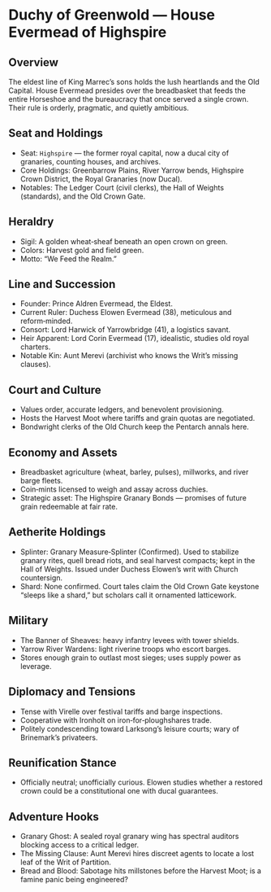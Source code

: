 # Duchy of Greenwold — House Evermead of Highspire

## Overview
The eldest line of King Marrec’s sons holds the lush heartlands and the Old Capital. House Evermead presides over the breadbasket that feeds the entire Horseshoe and the bureaucracy that once served a single crown. Their rule is orderly, pragmatic, and quietly ambitious.

## Seat and Holdings
- Seat: `Highspire` — the former royal capital, now a ducal city of granaries, counting houses, and archives.
- Core Holdings: Greenbarrow Plains, River Yarrow bends, Highspire Crown District, the Royal Granaries (now Ducal).
- Notables: The Ledger Court (civil clerks), the Hall of Weights (standards), and the Old Crown Gate.

## Heraldry
- Sigil: A golden wheat‑sheaf beneath an open crown on green.
- Colors: Harvest gold and field green.
- Motto: “We Feed the Realm.”

## Line and Succession
- Founder: Prince Aldren Evermead, the Eldest.
- Current Ruler: Duchess Elowen Evermead (38), meticulous and reform‑minded.
- Consort: Lord Harwick of Yarrowbridge (41), a logistics savant.
- Heir Apparent: Lord Corin Evermead (17), idealistic, studies old royal charters.
- Notable Kin: Aunt Merevi (archivist who knows the Writ’s missing clauses).

## Court and Culture
- Values order, accurate ledgers, and benevolent provisioning.
- Hosts the Harvest Moot where tariffs and grain quotas are negotiated.
- Bondwright clerks of the Old Church keep the Pentarch annals here.

## Economy and Assets
- Breadbasket agriculture (wheat, barley, pulses), millworks, and river barge fleets.
- Coin‑mints licensed to weigh and assay across duchies.
- Strategic asset: The Highspire Granary Bonds — promises of future grain redeemable at fair rate.

## Aetherite Holdings
- Splinter: Granary Measure‑Splinter (Confirmed). Used to stabilize granary rites, quell bread riots, and seal harvest compacts; kept in the Hall of Weights. Issued under Duchess Elowen’s writ with Church countersign.
- Shard: None confirmed. Court tales claim the Old Crown Gate keystone “sleeps like a shard,” but scholars call it ornamented latticework.

## Military
- The Banner of Sheaves: heavy infantry levees with tower shields.
- Yarrow River Wardens: light riverine troops who escort barges.
- Stores enough grain to outlast most sieges; uses supply power as leverage.

## Diplomacy and Tensions
- Tense with Virelle over festival tariffs and barge inspections.
- Cooperative with Ironholt on iron‑for‑ploughshares trade.
- Politely condescending toward Larksong’s leisure courts; wary of Brinemark’s privateers.

## Reunification Stance
- Officially neutral; unofficially curious. Elowen studies whether a restored crown could be a constitutional one with ducal guarantees.

## Adventure Hooks
- Granary Ghost: A sealed royal granary wing has spectral auditors blocking access to a critical ledger.
- The Missing Clause: Aunt Merevi hires discreet agents to locate a lost leaf of the Writ of Partition.
- Bread and Blood: Sabotage hits millstones before the Harvest Moot; is a famine panic being engineered?
